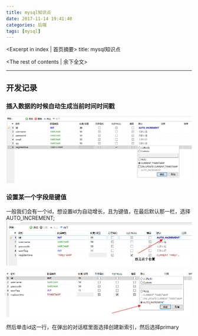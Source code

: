 ```yaml
---
title: mysql知识点
date: 2017-11-14 19:41:40
categories: 后端
tags: [mysql]
---
```

<Excerpt in index | 首页摘要> 
title: mysql知识点

<!-- more -->
<The rest of contents | 余下全文>

-----

## 开发记录
### 插入数据的时候自动生成当前时间时间戳

![](https://github.com/Gabrielkaliboy/images/blob/master/markdown/mysql/1.png?raw=true)


### 设置某一个字段是键值
一般我们会有一个id，想设置id为自动增长，且为键值，在最后默认那一栏，选择AUTO_INCREMENT;
![](https://github.com/Gabrielkaliboy/images/blob/master/markdown/mysql/2.png?raw=true)

![](https://github.com/Gabrielkaliboy/images/blob/master/markdown/mysql/3.png?raw=true)

然后单击id这一行，在弹出的对话框里面选择创建新索引，然后选择primary